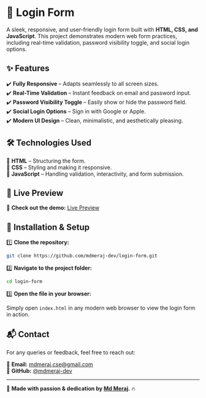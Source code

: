 # 🚀 Login Form  

A sleek, responsive, and user-friendly login form built with **HTML, CSS, and JavaScript**. This project demonstrates modern web form practices, including real-time validation, password visibility toggle, and social login options.  

## ✨ Features  

✔️ **Fully Responsive** – Adapts seamlessly to all screen sizes.  
✔️ **Real-Time Validation** – Instant feedback on email and password input.  
✔️ **Password Visibility Toggle** – Easily show or hide the password field.  
✔️ **Social Login Options** – Sign in with Google or Apple.  
✔️ **Modern UI Design** – Clean, minimalistic, and aesthetically pleasing.  

## 🛠 Technologies Used  

🔹 **HTML** – Structuring the form.  
🔹 **CSS** – Styling and making it responsive.  
🔹 **JavaScript** – Handling validation, interactivity, and form submission.  

## 🎥 Live Preview  

🔗 **Check out the demo:** [Live Preview](#)  

## 🚀 Installation & Setup  

1️⃣ **Clone the repository:**  

   ```bash
   git clone https://github.com/mdmeraj-dev/login-form.git
   ```

2️⃣ **Navigate to the project folder:**  

   ```bash
   cd login-form
   ```

3️⃣ **Open the file in your browser:**  

   Simply open `index.html` in any modern web browser to view the login form in action.  

## 📬 Contact  

For any queries or feedback, feel free to reach out:  

📧 **Email:** [mdmeraj.cse@gmail.com](mailto:mdmeraj.cse@gmail.com)  
🐙 **GitHub:** [@mdmeraj-dev](https://github.com/mdmeraj-dev)  

---

🚀 **Made with passion & dedication by [Md Meraj](https://github.com/mdmeraj-dev).** 🔥  
